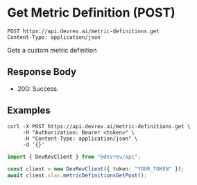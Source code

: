 # Get Metric Definition (POST)

```http
POST https://api.devrev.ai/metric-definitions.get
Content-Type: application/json
```

Gets a custom metric definition



## Response Body

- 200: Success.

## Examples

```shell
curl -X POST https://api.devrev.ai/metric-definitions.get \
     -H "Authorization: Bearer <token>" \
     -H "Content-Type: application/json" \
     -d '{}'
```

```typescript
import { DevRevClient } from "@devrev/api";

const client = new DevRevClient({ token: "YOUR_TOKEN" });
await client.slas.metricDefinitionsGetPost();

```